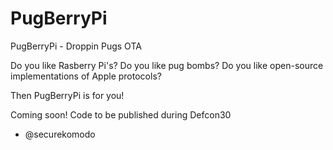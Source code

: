 # PugBerryPi
PugBerryPi - Droppin Pugs OTA

Do you like Rasberry Pi's?
Do you like pug bombs?
Do you like open-source implementations of Apple protocols?

Then PugBerryPi is for you!

Coming soon!
Code to be published during Defcon30

- @securekomodo
